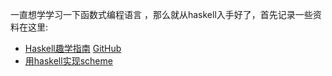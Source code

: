 ﻿<!--{layout:default title:开始学习haskell}-->
一直想学学习一下函数式编程语言 ，那么就从haskell入手好了，首先记录一些资料在这里:

* [Haskell趣学指南](http://fleurer-lee.com/lyah/introduction.htm) [GitHub](https://github.com/MnO2/learnyouahaskell-zh)
* [用haskell实现scheme](http://en.wikibooks.org/wiki/Write_Yourself_a_Scheme_in_48_Hours)
